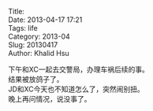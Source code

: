 Title:       
Date: 2013-04-17 17:21      
Tags: life      
Category: 2013-04      
Slug:  20130417       
Author: Khalid Hsu      
      
下午和XC一起去交警局，办理车祸后续的事。      
结果被放鸽子了。      
JD和XC今天也不知道怎么了，突然闹别扭。      
晚上再问情况，说没事了。      
      
      
